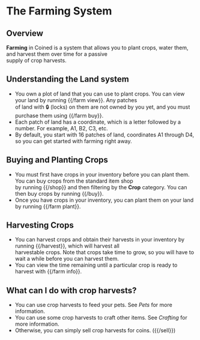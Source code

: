 # The Farming System

## Overview

**Farming** in Coined is a system that allows you to plant crops, water them, and harvest them over time for a passive \
supply of crop harvests.

## Understanding the Land system

- You own a plot of land that you can use to plant crops. You can view your land by running {{/farm view}}. Any patches \
of land with 🔒 (locks) on them are not owned by you yet, and you must purchase them using {{/farm buy}}.
- Each patch of land has a coordinate, which is a letter followed by a number. For example, A1, B2, C3, etc.
- By default, you start with 16 patches of land, coordinates A1 through D4, so you can get started with farming right away.

## Buying and Planting Crops

- You must first have crops in your inventory before you can plant them. You can buy crops from the standard item shop \
by running {{/shop}} and then filtering by the **Crop** category. You can then buy crops by running {{/buy}}.
- Once you have crops in your inventory, you can plant them on your land by running {{/farm plant}}.

## Harvesting Crops

- You can harvest crops and obtain their harvests in your inventory by running {{/harvest}}, which will harvest all \
harvestable crops. Note that crops take time to grow, so you will have to wait a while before you can harvest them.
- You can view the time remaining until a particular crop is ready to harvest with {{/farm info}}.

## What can I do with crop harvests?

- You can use crop harvests to feed your pets. See *Pets* for more information.
- You can use some crop harvests to craft other items. See *Crafting* for more information.
- Otherwise, you can simply sell crop harvests for coins. ({{/sell}})